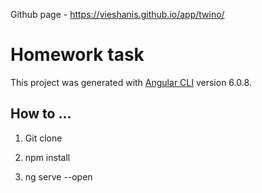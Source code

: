 Github page - https://vieshanis.github.io/app/twino/

# Homework task

This project was generated with [Angular CLI](https://github.com/angular/angular-cli) version 6.0.8.

## How to ...

1. Git clone

2. npm install

3. ng serve --open


